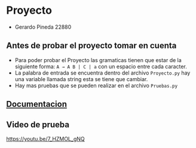# Proyecto
* Gerardo Pineda 22880
## Antes de probar el proyecto tomar en cuenta
* Para poder probar el Proyecto las gramaticas tienen que estar de la siguiente forma: `A → A B | C | a` con un espacio entre cada caracter.  
* La palabra de entrada se encuentra dentro del archivo `Proyecto.py` hay una variable llamada string esta se tiene que cambiar.  
* Hay mas pruebas que se pueden realizar en el archivo `Pruebas.py`
## [Documentacion](https://github.com/Gerax5/TC_Proyecto2/blob/main/Documentacion.pdf)
## Video de prueba
https://youtu.be/7_HZMOL_gNQ
